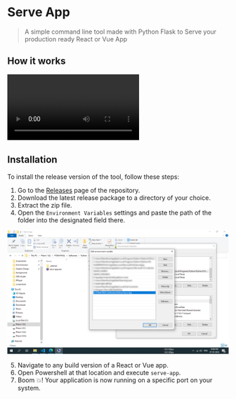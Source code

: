 # Serve App
> A simple command line tool made with Python Flask to Serve your production ready React or Vue App

## How it works
<video src="github/ScreenRecord.mp4" controls>
Your browser does not support the video tag.
</video>

## Installation
To install the release version of the tool, follow these steps:
1. Go to the [Releases](https://github.com/pritambeta/Serve-App/releases) page of the repository.
2. Download the latest release package to a directory of your choice.
3. Extract the zip file.
4. Open the `Environment Variables` settings and paste the path of the folder into the designated field there.

![Environment Variable](github/Setting-Environment-Variable.png)

5. Navigate to any build version of a React or Vue app.
6. Open Powershell at that location and execute `serve-app`.
7. Boom 💥! Your application is now running on a specific port on your system.